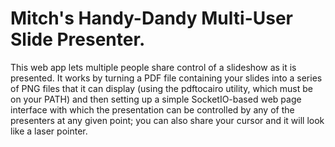 # Mitch's Handy-Dandy Multi-User Slide Presenter.
This web app lets multiple people share control of a slideshow as it is presented. It works by turning a PDF file containing your slides into a series of PNG files that it can display (using the pdftocairo utility, which must be on your PATH) and then setting up a simple SocketIO-based web page interface with which the presentation can be controlled by any of the presenters at any given point; you can also share your cursor and it will look like a laser pointer.
